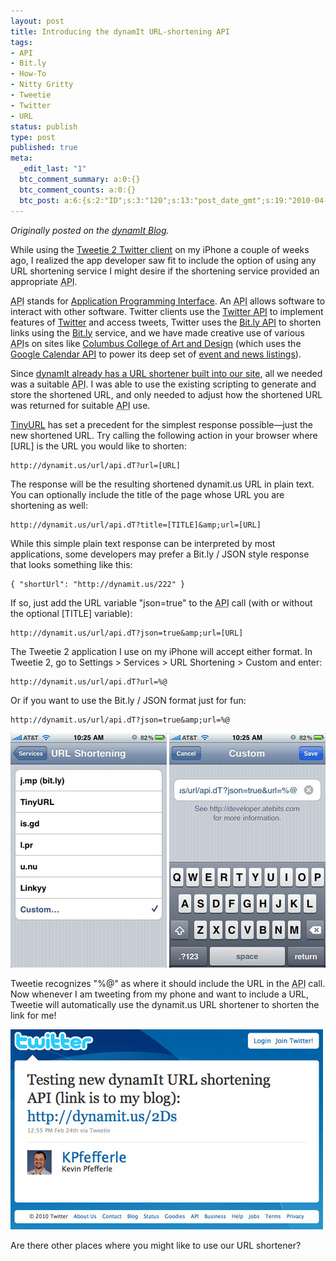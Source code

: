 ```yaml
---
layout: post
title: Introducing the dynamIt URL-shortening API
tags:
- API
- Bit.ly
- How-To
- Nitty Gritty
- Tweetie
- Twitter
- URL
status: publish
type: post
published: true
meta:
  _edit_last: "1"
  btc_comment_summary: a:0:{}
  btc_comment_counts: a:0:{}
  btc_post: a:6:{s:2:"ID";s:3:"120";s:13:"post_date_gmt";s:19:"2010-04-06 17:04:42";s:23:"initial_import_date_gmt";s:19:"2010-04-06 17:07:28";s:20:"last_import_date_gmt";s:19:"0000-00-00 00:00:00";s:4:"hits";s:1:"0";s:6:"misses";s:1:"0";}
---
```

*Originally posted on the [dynamIt Blog](http://www.dynamit.us/blog/2010/03/introducing-the-dynamit-url-shortening-api/).*

While using the [Tweetie 2 Twitter client](http://www.atebits.com/tweetie-iphone/) on my iPhone a couple of weeks ago, I realized the app developer saw fit to include the option of using any URL shortening service I might desire if the shortening service provided an appropriate <abbr title="Application Programming Interface">API</abbr>.

<abbr title="Application Programming Interface">API</abbr> stands for [Application Programming Interface](http://en.wikipedia.org/wiki/Application_programming_interface). An <abbr title="Application Programming Interface">API</abbr> allows software to interact with other software. Twitter clients use the [Twitter API](http://apiwiki.twitter.com/) to implement features of [Twitter](http://twitter.com/) and access tweets, Twitter uses the [Bit.ly API](http://code.google.com/p/bitly-api/wiki/ApiDocumentation) to shorten links using the [Bit.ly](http://bit.ly/) service, and we have made creative use of various <abbr title="Application Programming Interface">API</abbr>s on sites like [Columbus College of Art and Design](http://www.ccad.edu/) (which uses the [Google Calendar API](http://code.google.com/apis/calendar/) to power its deep set of [event and news listings](http://www.ccad.edu/calendar/display?q=ccad-events)).

Since [dynamIt already has a URL shortener built into our site](http://www.dynamit.us/blog/2009/03/a-smaller-url/), all we needed was a suitable <abbr title="Application Programming Interface">API</abbr>. I was able to use the existing scripting to generate and store the shortened URL, and only needed to adjust how the shortened URL was returned for suitable <abbr title="Application Programming Interface">API</abbr> use.

[TinyURL](http://tinyurl.com/) has set a precedent for the simplest response possible—just the new shortened URL. Try calling the following action in your browser where [URL] is the URL you would like to shorten:

    http://dynamit.us/url/api.dT?url=[URL]

The response will be the resulting shortened dynamit.us URL in plain text. You can optionally include the title of the page whose URL you are shortening as well:

    http://dynamit.us/url/api.dT?title=[TITLE]&amp;url=[URL]

While this simple plain text response can be interpreted by most applications, some developers may prefer a Bit.ly / JSON style response that looks something like this:

    { "shortUrl": "http://dynamit.us/222" }

If so, just add the URL variable "json=true" to the <abbr title="Application Programming Interface">API</abbr> call (with or without the optional [TITLE] variable):

    http://dynamit.us/url/api.dT?json=true&amp;url=[URL]

The Tweetie 2 application I use on my iPhone will accept either format. In Tweetie 2, go to Settings &gt; Services &gt; URL Shortening &gt; Custom and enter:

    http://dynamit.us/url/api.dT?url=%@

Or if you want to use the Bit.ly / JSON format just for fun:

    http://dynamit.us/url/api.dT?json=true&amp;url=%@

![Tweetie URL Settings](/assets/images/tweetie-url-1.jpg) ![Tweetie URL API](/assets/images/tweetie-url-2.jpg)

Tweetie recognizes "%@" as where it should include the URL in the <abbr title="Application Programming Interface">API</abbr> call. Now whenever I am tweeting from my phone and want to include a URL, Tweetie will automatically use the dynamit.us URL shortener to shorten the link for me!

![Test Tweet](/assets/images/tweetie-url-3.jpg)

Are there other places where you might like to use our URL shortener?

